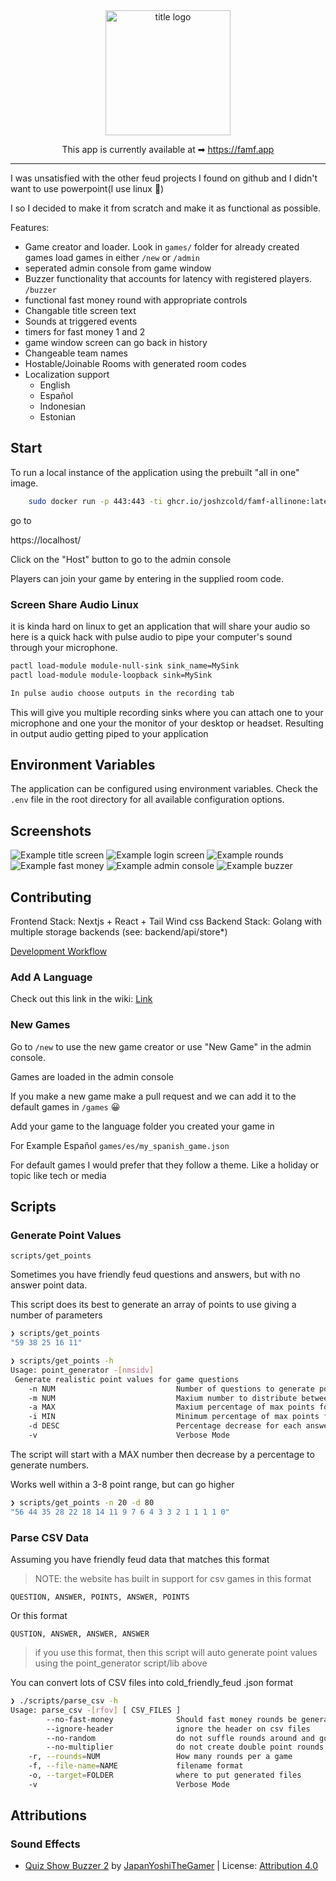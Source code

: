 <div align="center">
<img src="./public/title.png" alt="title logo" width="200"/>
  
This app is currently available at ➡ https://famf.app

</div>

---

I was unsatisfied with the other feud projects
I found on github and I didn't want to use powerpoint(I use linux 🐧)

I so I decided to make it from scratch and make it as functional as possible.

Features:

- Game creator and loader. Look in `games/` folder for already created games
  load games in either `/new` or `/admin`
- seperated admin console from game window
- Buzzer functionality that accounts for latency with registered players. `/buzzer`
- functional fast money round with appropriate controls
- Changable title screen text
- Sounds at triggered events
- timers for fast money 1 and 2
- game window screen can go back in history
- Changeable team names
- Hostable/Joinable Rooms with generated room codes
- Localization support
  - English
  - Español
  - Indonesian
  - Estonian

## Start

To run a local instance of the application using the prebuilt "all in one" image.

```sh
    sudo docker run -p 443:443 -ti ghcr.io/joshzcold/famf-allinone:latest
```

go to

https://localhost/

Click on the "Host" button to go to the admin console

Players can join your game by entering in the supplied room code.

### Screen Share Audio Linux

it is kinda hard on linux to get an application that will share your audio so here is a quick hack
with pulse audio to pipe your computer's sound through your microphone.

```sh
pactl load-module module-null-sink sink_name=MySink
pactl load-module module-loopback sink=MySink

In pulse audio choose outputs in the recording tab

```

This will give you multiple recording sinks where you can attach one to your microphone and
one your the monitor of your desktop or headset. Resulting in output audio getting piped to your application

## Environment Variables

The application can be configured using environment variables. Check the `.env` file in the root directory for all available configuration options.

## Screenshots

![Example title screen](doc/example_title.png)
![Example login screen](doc/example_login.png)
![Example rounds](doc/example_rounds.png)
![Example fast money ](doc/example_fast_money.png)
![Example admin console ](doc/example_admin.png)
![Example buzzer ](doc/example_buzzer.png)

## Contributing

Frontend Stack: Nextjs + React + Tail Wind css
Backend Stack: Golang with multiple storage backends (see: backend/api/store\*)

[Development Workflow](./doc/development.md)

### Add A Language

Check out this link in the wiki: [Link](https://github.com/joshzcold/Cold-Friendly-Feud/wiki/Add-A-New-Language)

### New Games

Go to `/new` to use the new game creator or use "New Game" in the admin console.

Games are loaded in the admin console

If you make a new game make a pull request
and we can add it to the default games in `/games` 😀

Add your game to the language folder you created your game in

For Example Español `games/es/my_spanish_game.json`

For default games I would prefer that they follow a theme.
Like a holiday or topic like tech or media

## Scripts

### Generate Point Values

`scripts/get_points`

Sometimes you have friendly feud questions and answers, but with no answer point data.

This script does its best to generate an array of points to use giving a number of parameters

```sh
❯ scripts/get_points
"59 38 25 16 11"

❯ scripts/get_points -h
Usage: point_generator -[nmsidv]
 Generate realistic point values for game questions
    -n NUM                           Number of questions to generate points for. Defaults to 5
    -m NUM                           Maxium number to distribute between questions. Defaults to 100
    -a MAX                           Maxium percentage of max points for top answer. Defaults to 60% of max number
    -i MIN                           Minimum percentage of max points for top answer. Defaults to 10% of max number
    -d DESC                          Percentage decrease for each answer after top. Defaults to 66
    -v                               Verbose Mode
```

The script will start with a MAX number then decrease by a percentage to generate numbers.

Works well within a 3-8 point range, but can go higher

```sh
❯ scripts/get_points -n 20 -d 80
"56 44 35 28 22 18 14 11 9 7 6 4 3 3 2 1 1 1 1 0"
```

### Parse CSV Data

Assuming you have friendly feud data that matches this format

> NOTE: the website has built in support for csv games in this format

```csv
QUESTION, ANSWER, POINTS, ANSWER, POINTS
```

Or this format

```csv
QUSTION, ANSWER, ANSWER, ANSWER
```

> if you use this format, then this script will auto generate point values
> using the point_generator script/lib above

You can convert lots of CSV files into cold_friendly_feud .json format

```sh
❯ ./scripts/parse_csv -h
Usage: parse_csv -[rfov] [ CSV_FILES ]
        --no-fast-money              Should fast money rounds be generated
        --ignore-header              ignore the header on csv files
        --no-random                  do not suffle rounds around and go in order of reading files
        --no-multiplier              do not create double point rounds half way through the game
    -r, --rounds=NUM                 How many rounds per a game
    -f, --file-name=NAME             filename format
    -o, --target=FOLDER              where to put generated files
    -v                               Verbose Mode
```

## Attributions

### Sound Effects
- [Quiz Show Buzzer 2](https://freesound.org/people/JapanYoshiTheGamer/sounds/423219/) by [JapanYoshiTheGamer](https://freesound.org/people/JapanYoshiTheGamer/) | License: [Attribution 4.0](https://creativecommons.org/licenses/by/4.0/)
